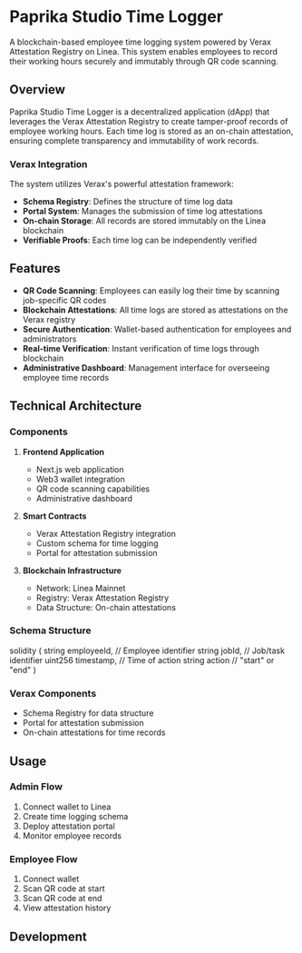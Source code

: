 # Paprika Studio Time Logger

A blockchain-based employee time logging system powered by Verax Attestation Registry on Linea. This system enables employees to record their working hours securely and immutably through QR code scanning.

## Overview

Paprika Studio Time Logger is a decentralized application (dApp) that leverages the Verax Attestation Registry to create tamper-proof records of employee working hours. Each time log is stored as an on-chain attestation, ensuring complete transparency and immutability of work records.

### Verax Integration

The system utilizes Verax's powerful attestation framework:
- **Schema Registry**: Defines the structure of time log data
- **Portal System**: Manages the submission of time log attestations
- **On-chain Storage**: All records are stored immutably on the Linea blockchain
- **Verifiable Proofs**: Each time log can be independently verified

## Features

- **QR Code Scanning**: Employees can easily log their time by scanning job-specific QR codes
- **Blockchain Attestations**: All time logs are stored as attestations on the Verax registry
- **Secure Authentication**: Wallet-based authentication for employees and administrators
- **Real-time Verification**: Instant verification of time logs through blockchain
- **Administrative Dashboard**: Management interface for overseeing employee time records

## Technical Architecture

### Components

1. **Frontend Application**
   - Next.js web application
   - Web3 wallet integration
   - QR code scanning capabilities
   - Administrative dashboard

2. **Smart Contracts**
   - Verax Attestation Registry integration
   - Custom schema for time logging
   - Portal for attestation submission

3. **Blockchain Infrastructure**
   - Network: Linea Mainnet
   - Registry: Verax Attestation Registry
   - Data Structure: On-chain attestations

### Schema Structure

solidity
(
string employeeId, // Employee identifier
string jobId, // Job/task identifier
uint256 timestamp, // Time of action
string action // "start" or "end"
)



### Verax Components
- Schema Registry for data structure
- Portal for attestation submission
- On-chain attestations for time records

## Usage

### Admin Flow
1. Connect wallet to Linea
2. Create time logging schema
3. Deploy attestation portal
4. Monitor employee records

### Employee Flow
1. Connect wallet
2. Scan QR code at start
3. Scan QR code at end
4. View attestation history

## Development

